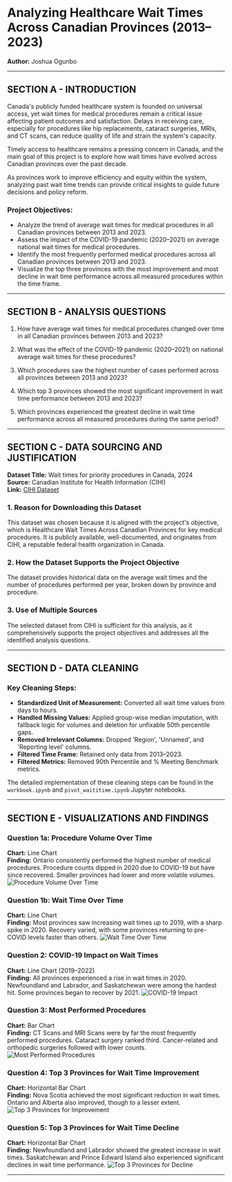 # Analyzing Healthcare Wait Times Across Canadian Provinces (2013–2023)
**Author:** Joshua Ogunbo

---

## SECTION A - INTRODUCTION

Canada's publicly funded healthcare system is founded on universal access, yet wait times for medical procedures remain a critical issue affecting patient outcomes and satisfaction. Delays in receiving care, especially for procedures like hip replacements, cataract surgeries, MRIs, and CT scans, can reduce quality of life and strain the system's capacity.

Timely access to healthcare remains a pressing concern in Canada, and the main goal of this project is to explore how wait times have evolved across Canadian provinces over the past decade.

As provinces work to improve efficiency and equity within the system, analyzing past wait time trends can provide critical insights to guide future decisions and policy reform.

### Project Objectives:
- Analyze the trend of average wait times for medical procedures in all Canadian provinces between 2013 and 2023.
- Assess the impact of the COVID-19 pandemic (2020–2021) on average national wait times for medical procedures.
- Identify the most frequently performed medical procedures across all Canadian provinces between 2013 and 2023.
- Visualize the top three provinces with the most improvement and most decline in wait time performance across all measured procedures within the time frame.

---

## SECTION B - ANALYSIS QUESTIONS

1. How have average wait times for medical procedures changed over time in all Canadian provinces between 2013 and 2023?

2. What was the effect of the COVID-19 pandemic (2020–2021) on national average wait times for these procedures?

3. Which procedures saw the highest number of cases performed across all provinces between 2013 and 2023?

4. Which top 3 provinces showed the most significant improvement in wait time performance between 2013 and 2023?

5. Which provinces experienced the greatest decline in wait time performance across all measured procedures during the same period?

---

## SECTION C - DATA SOURCING AND JUSTIFICATION

**Dataset Title:** Wait times for priority procedures in Canada, 2024  
**Source:** Canadian Institute for Health Information (CIHI)  
**Link:** [CIHI Dataset](https://www.cihi.ca/en/wait-times-for-priority-procedures-in-canada-2024)

### 1. Reason for Downloading this Dataset
This dataset was chosen because it is aligned with the project's objective, which is Healthcare Wait Times Across Canadian Provinces for key medical procedures. It is publicly available, well-documented, and originates from CIHI, a reputable federal health organization in Canada.

### 2. How the Dataset Supports the Project Objective
The dataset provides historical data on the average wait times and the number of procedures performed per year, broken down by province and procedure.

### 3. Use of Multiple Sources
The selected dataset from CIHI is sufficient for this analysis, as it comprehensively supports the project objectives and addresses all the identified analysis questions.

---

## SECTION D - DATA CLEANING

### Key Cleaning Steps:
- **Standardized Unit of Measurement:** Converted all wait time values from days to hours.
- **Handled Missing Values:** Applied group-wise median imputation, with fallback logic for volumes and deletion for unfixable 50th percentile gaps.
- **Removed Irrelevant Columns:** Dropped 'Region', 'Unnamed', and 'Reporting level' columns.
- **Filtered Time Frame:** Retained only data from 2013–2023.
- **Filtered Metrics:** Removed 90th Percentile and % Meeting Benchmark metrics.

The detailed implementation of these cleaning steps can be found in the `workbook.ipynb` and `pivot_waititime.ipynb` Jupyter notebooks.

---

## SECTION E - VISUALIZATIONS AND FINDINGS

### Question 1a: Procedure Volume Over Time  

**Chart:** Line Chart  
**Finding:** Ontario consistently performed the highest number of medical procedures. Procedure counts dipped in 2020 due to COVID-19 but have since recovered. Smaller provinces had lower and more volatile volumes.
![Procedure Volume Over Time](images/1a.png)

### Question 1b: Wait Time Over Time  
**Chart:** Line Chart  
**Finding:** Most provinces saw increasing wait times up to 2019, with a sharp spike in 2020. Recovery varied, with some provinces returning to pre-COVID levels faster than others.
![Wait Time Over Time](images/1b.png)

### Question 2: COVID-19 Impact on Wait Times  
**Chart:** Line Chart (2019–2022)  
**Finding:** All provinces experienced a rise in wait times in 2020. Newfoundland and Labrador, and Saskatchewan were among the hardest hit. Some provinces began to recover by 2021.
![COVID-19 Impact](images/2.png)

### Question 3: Most Performed Procedures  
**Chart:** Bar Chart  
**Finding:** CT Scans and MRI Scans were by far the most frequently performed procedures. Cataract surgery ranked third. Cancer-related and orthopedic surgeries followed with lower counts.
![Most Performed Procedures](images/3.png)

### Question 4: Top 3 Provinces for Wait Time Improvement  
**Chart:** Horizontal Bar Chart  
**Finding:** Nova Scotia achieved the most significant reduction in wait times. Ontario and Alberta also improved, though to a lesser extent.
![Top 3 Provinces for Improvement](images/4.png)

### Question 5: Top 3 Provinces for Wait Time Decline  
**Chart:** Horizontal Bar Chart  
**Finding:** Newfoundland and Labrador showed the greatest increase in wait times. Saskatchewan and Prince Edward Island also experienced significant declines in wait time performance.
![Top 3 Provinces for Decline](images/5.png)

---
